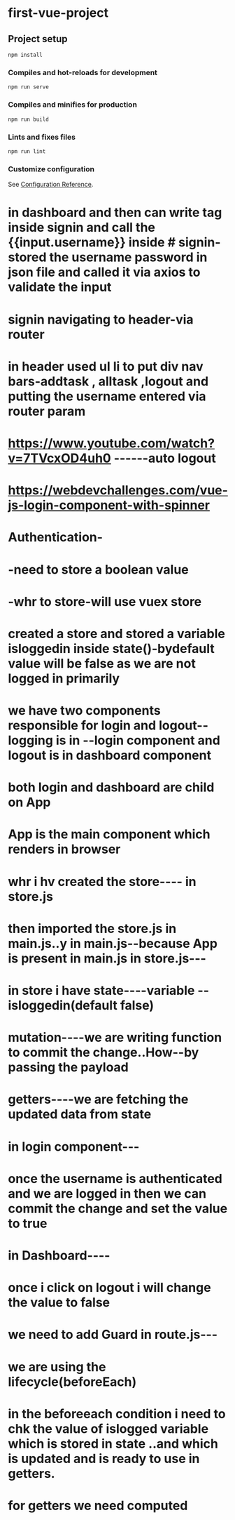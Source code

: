 # first-vue-project

## Project setup

```
npm install
```

### Compiles and hot-reloads for development

```
npm run serve
```

### Compiles and minifies for production

```
npm run build
```

### Lints and fixes files

```
npm run lint
```

### Customize configuration

See [Configuration Reference](https://cli.vuejs.org/config/).

# <slot> in dashboard and then can write <dashboard> tag inside signin and call the {{input.username}} inside # signin-stored the username password in json file and called it via axios to validate the input

# signin navigating to header-via router

# in header used ul li to put div nav bars-addtask , alltask ,logout and putting the username entered via router param

# https://www.youtube.com/watch?v=7TVcxOD4uh0 ------auto logout

# https://webdevchallenges.com/vue-js-login-component-with-spinner

# Authentication-

# -need to store a boolean value

# -whr to store-will use vuex store

# created a store and stored a variable isloggedin inside state()-bydefault value will be false as we are not logged in primarily

# we have two components responsible for login and logout--logging is in --login component and logout is in dashboard component

# both login and dashboard are child on App

# App is the main component which renders in browser

# whr i hv created the store---- in store.js

# then imported the store.js in main.js..y in main.js--because App is present in main.js in store.js---

# in store i have state----variable --isloggedin(default false)

# mutation----we are writing function to commit the change..How--by passing the payload

# getters----we are fetching the updated data from state

# in login component---

# once the username is authenticated and we are logged in then we can commit the change and set the value to true

# in Dashboard----

# once i click on logout i will change the value to false

# we need to add Guard in route.js---

# we are using the lifecycle(beforeEach)

# in the beforeeach condition i need to chk the value of islogged variable which is stored in state ..and which is updated and is ready to use in getters.

# for getters we need computed
